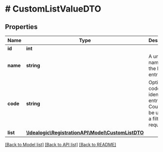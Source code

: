# # CustomListValueDTO

## Properties

Name | Type | Description | Notes
------------ | ------------- | ------------- | -------------
**id** | **int** |  | [optional]
**name** | **string** | A unique name for the list entry. |
**code** | **string** | Optional code to identity the entry. Could also be used as a filter, if required. | [optional]
**list** | [**\Idealogic\RegistrationAPI\Model\CustomListDTO**](CustomListDTO.md) |  | [optional]

[[Back to Model list]](../../README.md#models) [[Back to API list]](../../README.md#endpoints) [[Back to README]](../../README.md)
